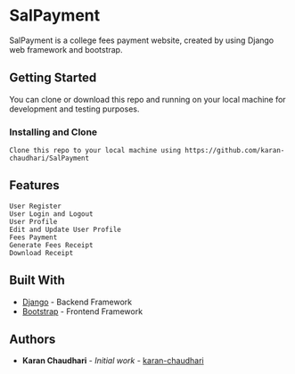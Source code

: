 # SalPayment

SalPayment is a college fees payment website, created by using Django web framework and bootstrap.

## Getting Started

You can clone or download this repo and running on your local machine for development and testing purposes. 


### Installing and Clone

```
Clone this repo to your local machine using https://github.com/karan-chaudhari/SalPayment
```

## Features

```
User Register
User Login and Logout
User Profile
Edit and Update User Profile
Fees Payment
Generate Fees Receipt
Download Receipt
```

## Built With

* [Django](https://docs.djangoproject.com/en/2.1/) - Backend Framework
* [Bootstrap](https://getbootstrap.com/) - Frontend Framework

## Authors

* **Karan Chaudhari** - *Initial work* - [karan-chaudhari](https://github.com/karan-chaudhari)

